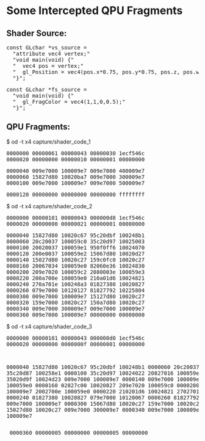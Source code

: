 # Some Intercepted QPU Fragments

## Shader Source:
<pre>
const GLchar *vs_source =
  "attribute vec4 vertex;"
  "void main(void) {"
  "  vec4 pos = vertex;"
  "  gl_Position = vec4(pos.x*0.75, pos.y*0.75, pos.z, pos.w);"
  "}";
</pre>

<pre>
const GLchar *fs_source =
  "void main(void) {"
  "  gl_FragColor = vec4(1,1,0,0.5);"
  "}";        
</pre>

## QPU Fragments:

$ od -t x4 capture/shader_code_1
<pre>
0000000 00000061 00000043 00000030 1ecf546c
0000020 00000000 00000010 00000001 00000000
</pre>
<pre>
0000040 009e7000 100009e7 009e7000 400009e7
0000060 15827d80 10020ba7 009e7000 300009e7
0000100 009e7000 100009e7 009e7000 500009e7
</pre>
<pre>
0000120 00000000 00000000 00000000 ffffffff
</pre>

$ od -t x4 capture/shader_code_2
<pre>
0000000 00000101 00000043 000000d8 1ecf546c
0000020 00000000 00000021 00000001 00000000
</pre>
<pre>
0000040 15827d80 10020c67 95c20dbf 100248b1
0000060 20c20037 100059c0 35c20d97 10025003
0000100 20020037 100059e1 950f0ff6 10024070
0000120 200e0037 100059e2 15067d80 10020d27
0000140 15027d80 10020c27 159c0fc0 10020c27
0000160 20067034 100059e0 82060e36 10024830
0000200 209e7020 100059c2 2080003e 100059e3
0000220 200a700e 100059e0 210a01d6 10024821
0000240 270a701e 100248a3 01827380 10020827
0000260 079e7000 10120127 81827792 10225804
0000300 009e7000 100009e7 15127d80 10020c27
0000320 159e7000 10020c27 150a7d80 10020c27
0000340 009e7000 300009e7 009e7000 100009e7
0000360 009e7000 100009e7 00000000 00000000
</pre>

$ od -t x4 capture/shader_code_3
<pre>
0000000 00000101 00000043 000000d0 1ecf546c
0000020 00000000 0000000f 00000001 00000000
</pre><pre>
0000040 15827d80 10020c67 95c20dbf 100248b1
0000060 20c20037 100059e0 35c20d87 100258e1
0000100 35c20d97 10024022 20827016 100059e2
0000120 35020d9f 10024d23 009e7000 100009e7
0000140 009e7000 100009e7 20027034 100059e0
0000160 02827c00 10020827 209e7020 100059c0
0000200 009e7000 100009e7 2002700e 100059e0
0000220 210201d6 10024821 2702701e 100248a3
0000240 01827380 10020827 079e7000 10120067
0000260 81827792 10225801 009e7000 100009e7
0000300 15067d80 10020c27 159e7000 10020c27
0000320 15027d80 10020c27 009e7000 300009e7
0000340 009e7000 100009e7 009e7000 100009e7
</pre><pre>
0000360 00000005 00000000 00000005 00000000
</pre>
